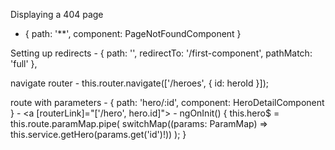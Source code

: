 Displaying a 404 page
 -  { path: '**', component: PageNotFoundComponent }

Setting up redirects
    - { path: '',   redirectTo: '/first-component', pathMatch: 'full' },

navigate router
    - this.router.navigate(['/heroes', { id: heroId }]);

route with parameters
    - { path: 'hero/:id', component: HeroDetailComponent }
    - <a [routerLink]="['/hero', hero.id]">
    - ngOnInit() {
        this.hero$ = this.route.paramMap.pipe(
            switchMap((params: ParamMap) =>
            this.service.getHero(params.get('id')!))
        );
    }
